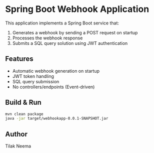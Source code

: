 # Spring Boot Webhook Application

This application implements a Spring Boot service that:
1. Generates a webhook by sending a POST request on startup
2. Processes the webhook response
3. Submits a SQL query solution using JWT authentication

## Features
- Automatic webhook generation on startup
- JWT token handling
- SQL query submission
- No controllers/endpoints (Event-driven)

## Build & Run
```bash
mvn clean package
java -jar target/webhookapp-0.0.1-SNAPSHOT.jar
```

## Author
Tilak Neema